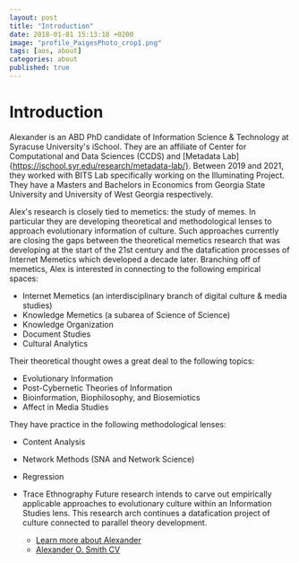 ```yaml
---
layout: post
title: "Introduction"
date: 2018-01-01 15:13:18 +0200
image: "profile_PaigesPhoto_crop1.png"
tags: [aos, about]
categories: about
published: true
---
```


# Introduction

Alexander is an ABD PhD candidate of Information Science & Technology at Syracuse University's iSchool. They are an affiliate of Center for Computational and Data Sciences (CCDS) and [Metadata Lab]{https://ischool.syr.edu/research/metadata-lab/}. Between 2019 and 2021, they worked with BITS Lab specifically working on the Illuminating Project. They have a Masters and Bachelors in Economics from Georgia State University and University of West Georgia respectively.

Alex's research is closely tied to memetics: the study of memes. In particular they are developing theoretical and methodological lenses to approach evolutionary information of culture. Such approaches currently are closing the gaps between the theoretical memetics research that was developing at the start of the 21st century and the datafication processes of Internet Memetics which developed a decade later. Branching off of memetics, Alex is interested in connecting to the following empirical spaces:
- Internet Memetics (an interdisciplinary branch of digital culture & media studies)
- Knowledge Memetics (a subarea of Science of Science)
- Knowledge Organization
- Document Studies
- Cultural Analytics

Their theoretical thought owes a great deal to the following topics:
- Evolutionary Information
- Post-Cybernetic Theories of Information
- Bioinformation, Biophilosophy, and Biosemiotics
- Affect in Media Studies

They have practice in the following methodological lenses:
- Content Analysis
- Network Methods (SNA and Network Science)
- Regression
- Trace Ethnography
Future research intends to carve out empirically applicable approaches to evolutionary culture within an Information Studies lens. This research arch continues a datafication project of culture connected to parallel theory development.

  * [Learn more about Alexander](/AboutAlexander/)
  * [Alexander O. Smith CV](/cv/)
